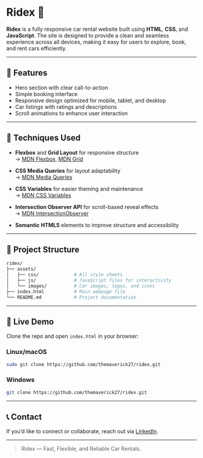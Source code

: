 # Ridex 🚗

**Ridex** is a fully responsive car rental website built using **HTML**, **CSS**, and **JavaScript**. The site is designed to provide a clean and seamless experience across all devices, making it easy for users to explore, book, and rent cars efficiently.

---

## 🚀 Features

- Hero section with clear call-to-action
- Simple booking interface
- Responsive design optimized for mobile, tablet, and desktop
- Car listings with ratings and descriptions
- Scroll animations to enhance user interaction

---

## 🧠 Techniques Used

- **Flexbox** and **Grid Layout** for responsive structure  
  → [MDN Flexbox](https://developer.mozilla.org/en-US/docs/Web/CSS/flex), [MDN Grid](https://developer.mozilla.org/en-US/docs/Web/CSS/grid)

- **CSS Media Queries** for layout adaptability  
  → [MDN Media Queries](https://developer.mozilla.org/en-US/docs/Web/CSS/Media_Queries)

- **CSS Variables** for easier theming and maintenance  
  → [MDN CSS Variables](https://developer.mozilla.org/en-US/docs/Web/CSS/--*)

- **Intersection Observer API** for scroll-based reveal effects  
  → [MDN IntersectionObserver](https://developer.mozilla.org/en-US/docs/Web/API/Intersection_Observer_API)

- **Semantic HTML5** elements to improve structure and accessibility

---

## 📁 Project Structure

```bash
ridex/
├── assets/
│   ├── css/             # All style sheets
│   ├── js/              # JavaScript files for interactivity
│   └── images/          # Car images, logos, and icons
├── index.html           # Main webpage file
└── README.md            # Project documentation
```

---

## 🚀 Live Demo

Clone the repo and open `index.html` in your browser:

### Linux/macOS

```bash
sudo git clone https://github.com/themaverick27/ridex.git
```

### Windows

```bash
git clone https://github.com/themaverick27/ridex.git
```

---

## 📞 Contact

If you’d like to connect or collaborate, reach out via [LinkedIn](https://www.linkedin.com/in/anutosh-dwivedi-b167a1255/).

---

> Ridex — Fast, Flexible, and Reliable Car Rentals.
